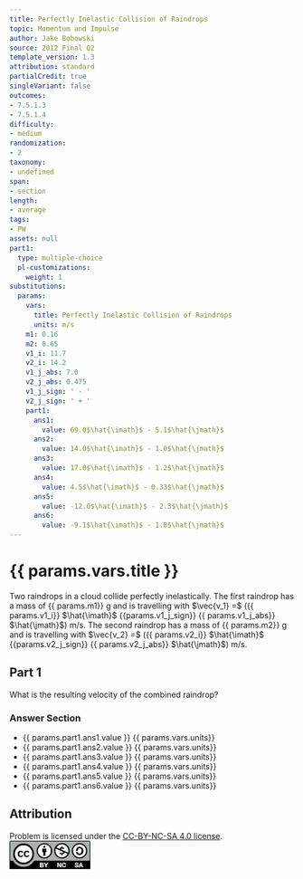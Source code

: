 ```yaml
---
title: Perfectly Inelastic Collision of Raindrops
topic: Momentum and Impulse
author: Jake Bobowski
source: 2012 Final Q2
template_version: 1.3
attribution: standard
partialCredit: true
singleVariant: false
outcomes:
- 7.5.1.3
- 7.5.1.4
difficulty:
- medium
randomization:
- 2
taxonomy:
- undefined
span:
- section
length:
- average
tags:
- PW
assets: null
part1:
  type: multiple-choice
  pl-customizations:
    weight: 1
substitutions:
  params:
    vars:
      title: Perfectly Inelastic Collision of Raindrops
      units: m/s
    m1: 0.16
    m2: 0.65
    v1_i: 11.7
    v2_i: 14.2
    v1_j_abs: 7.0
    v2_j_abs: 0.475
    v1_j_sign: ' - '
    v2_j_sign: ' + '
    part1:
      ans1:
        value: 69.0$\hat{\imath}$ - 5.1$\hat{\jmath}$
      ans2:
        value: 14.0$\hat{\imath}$ - 1.0$\hat{\jmath}$
      ans3:
        value: 17.0$\hat{\imath}$ - 1.2$\hat{\jmath}$
      ans4:
        value: 4.5$\hat{\imath}$ - 0.33$\hat{\jmath}$
      ans5:
        value: -12.0$\hat{\imath}$ - 2.3$\hat{\jmath}$
      ans6:
        value: -9.1$\hat{\imath}$ - 1.8$\hat{\jmath}$
---
```

# {{ params.vars.title }}
Two raindrops in a cloud collide perfectly inelastically. The first raindrop has a mass of {{ params.m1}} g and is travelling with $\vec{v_1} =$ ({{ params.v1_i}} $\hat{\imath}$ {{params.v1_j_sign}} {{ params.v1_j_abs}} $\hat{\jmath}$) m/s.
The second raindrop has a mass of {{ params.m2}} g and is travelling with $\vec{v_2} =$ ({{ params.v2_i}} $\hat{\imath}$ {{params.v2_j_sign}} {{ params.v2_j_abs}} $\hat{\jmath}$) m/s.

## Part 1

What is the resulting velocity of the combined raindrop?

### Answer Section

- {{ params.part1.ans1.value }} {{ params.vars.units}}
- {{ params.part1.ans2.value }} {{ params.vars.units}}
- {{ params.part1.ans3.value }} {{ params.vars.units}}
- {{ params.part1.ans4.value }} {{ params.vars.units}}
- {{ params.part1.ans5.value }} {{ params.vars.units}}
- {{ params.part1.ans6.value }} {{ params.vars.units}}

## Attribution

Problem is licensed under the [CC-BY-NC-SA 4.0 license](https://creativecommons.org/licenses/by-nc-sa/4.0/).<br> ![The Creative Commons 4.0 license requiring attribution-BY, non-commercial-NC, and share-alike-SA license.](https://raw.githubusercontent.com/firasm/bits/master/by-nc-sa.png)